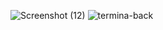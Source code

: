 ![Screenshot (12)](https://user-images.githubusercontent.com/86156637/211238834-9470c76d-586a-4d30-b7a6-5ebde115fffe.png)
![termina-back](https://user-images.githubusercontent.com/86156637/211238857-878769df-6968-4579-98f1-3601269ed68e.JPG)
